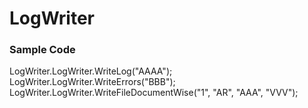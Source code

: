# LogWriter
### Sample Code 
LogWriter.LogWriter.WriteLog("AAAA");
LogWriter.LogWriter.WriteErrors("BBB");
LogWriter.LogWriter.WriteFileDocumentWise("1", "AR", "AAA", "VVV");
